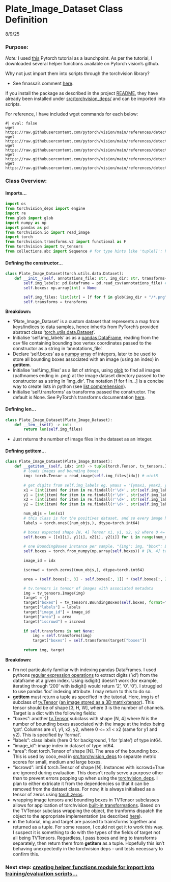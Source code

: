 # Plate_Image_Dataset Class Definition

8/9/25

### Purpose:

*Note:* I used
[this](https://pytorch.org/tutorials/intermediate/torchvision_tutorial.html)
Pytorch tutorial as a launchpoint. As per the tutorial, I downloaded
several helper functions available on Pytorch vision’s github.  

Why not just import them into scripts through the torchvision library?  
- See fmassa’s comment
[here](https://github.com/pytorch/vision/issues/2254).

If you install the package as described in the project
[README](../../README.md), they have already been installed under
[src/torchvision_deps/](../../src/torchvision_deps/) and can be imported
into scripts.  

For reference, I have included wget commands for each below:

``` {bash}
#| eval: false
wget https://raw.githubusercontent.com/pytorch/vision/main/references/detection/engine.py 
wget https://raw.githubusercontent.com/pytorch/vision/main/references/detection/utils.py
wget https://raw.githubusercontent.com/pytorch/vision/main/references/detection/coco_utils.py
wget https://raw.githubusercontent.com/pytorch/vision/main/references/detection/coco_eval.py
wget https://raw.githubusercontent.com/pytorch/vision/main/references/detection/transforms.py
```

### Class Overview:

#### Imports…

``` python
import os
from torchvision_deps import engine
import re
from glob import glob
import numpy as np
import pandas as pd
from torchvision.io import read_image
import torch
from torchvision.transforms.v2 import functional as F
from torchvision import tv_tensors
from collections.abc import Sequence # for type hints like 'tuple[]': https://docs.python.org/3/library/typing.html
```

#### Defining the constructor…

``` python
class Plate_Image_Dataset(torch.utils.data.Dataset):
    def __init__(self, annotations_file: str, img_dir: str, transforms=None):
        self.img_labels: pd.Dataframe = pd.read_csv(annotations_file) # bounding box vertices' coordinates
        self.boxes: np.array[int] = None

        self.img_files: list[str] = [f for f in glob(img_dir + "/*.png")]
        self.transforms = transforms
```

**Breakdown:**  
- ‘Plate_Image_Dataset’ is a custom dataset that represents a map from
keys/indices to data samples, hence inherits from PyTorch’s provided
abstract class
‘[torch.utils.data.Dataset](https://pytorch.org/docs/stable/data.html#torch.utils.data.Dataset)’.  
- Initialise ‘self.img_labels’ as as a [pandas
DataFrame](https://pandas.pydata.org/docs/reference/api/pandas.DataFrame.html),
reading from the csv file containing bounding box vertex coordinates
passed to the constructor as a string in ‘annotations_file’.  
- Declare ‘self.boxes’ as a [numpy
array](https://numpy.org/doc/stable/reference/generated/numpy.array.html)
of integers, later to be used to store all bounding boxes associated
with an image (using an index) in **getitem**.  
- Initialise ‘self.img_files’ as a list of strings, using
[glob](https://docs.python.org/3/library/glob.html) to find all images
(pathnames ending in .png) at the image dataset directory passed to the
constructor as a string in ‘img_dir’. The notation \[f for f in…\] is a
concise way to create lists in python (see [list
comprehension](https://docs.python.org/3/tutorial/datastructures.html#list-comprehensions)).  
- Initialise ‘self.transforms’ as transforms passed the constructor. The
default is None. See PyTorch’s transforms documentation
[here](https://pytorch.org/vision/master/transforms.html#transforms).  

#### Defining **len**…

``` python
class Plate_Image_Dataset(Plate_Image_Dataset):
    def __len__(self) -> int:
        return len(self.img_files)
```

- Just returns the number of image files in the dataset as an integer.  

#### Defining **getitem**…

``` python
class Plate_Image_Dataset(Plate_Image_Dataset):
    def __getitem__(self, idx: int) -> tuple[torch.Tensor, tv_tensors.Image]: 
        # loads images and bounding boxes
        img: torch.Tensor = read_image(self.img_files[idx]) # uint8
        
        # get digits from self.img_labels eg. ymaxs = '[ymax1, ymax2, ymax3]' returned from pd.DataFrame
        x1 = [int(item) for item in re.findall(r'\d+', str(self.img_labels['xmins'][idx]))]
        y1 = [int(item) for item in re.findall(r'\d+', str(self.img_labels['ymins'][idx]))]
        x2 = [int(item) for item in re.findall(r'\d+', str(self.img_labels['xmaxs'][idx]))]
        y2 = [int(item) for item in re.findall(r'\d+', str(self.img_labels['ymaxs'][idx]))]

        num_objs = len(x1)
        # this class is for the positives dataset, and so every image has at least one labelled bounding box, hence should be tensor of ones shape [N]
        labels = torch.ones((num_objs,), dtype=torch.int64) 

        # boxes expected shape [N, 4] Tensor x1, y1, x2, y2 where 0 <= x1 < x2 same for y1 and y2 [row = boxes, columns: x1y1x2y2]
        self.boxes = [[x1[i], y1[i], x2[i], y2[i]] for i in range(num_objs)]
       
        # one BoundingBoxes instance per sample, "{img": img, "bbox": BoundingBoxes(...)}" where BoundingBoxes contains all the bounding box vertices associated with that image in the form x1, y1,x2, y2
        self.boxes = torch.from_numpy(np.array(self.boxes)) # [N, 4] tensor
        
        image_id = idx

        iscrowd = torch.zeros((num_objs,), dtype=torch.int64)

        area = (self.boxes[:, 3] - self.boxes[:, 1]) * (self.boxes[:, 2] - self.boxes[:, 0]) 

        # tv.tensors is tensor of images with associated metadata
        img = tv_tensors.Image(img)
        target = {}
        target["boxes"] = tv_tensors.BoundingBoxes(self.boxes, format="XYXY", canvas_size=F.get_size(img))
        target["labels"] = labels
        target["image_id"] = image_id
        target["area"] = area
        target["iscrowd"] = iscrowd
        
        if self.transforms is not None:
            img = self.transforms(img)
            target["boxes"] = self.transforms(target["boxes"])
        
        return img, target
```

**Breakdown:**  
- I’m not particularly familiar with indexing pandas DataFrames. I used
pythons [regular expression
operations](https://docs.python.org/3/library/re.html) to extract digits
(‘\d’) from the dataframe at a given index. Using isdigit() doesn’t work
(for example, iterating through ‘200’ with isdigit() would return ‘2’,
‘0’, ‘0’). I struggled to use pandas ‘loc’ indexing attribute. I may
return to this to do so.  
- **getitem** must return a tuple as specified in the tutorial. Here,
img is of subclass of
[tv.Tensor](https://pytorch.org/vision/master/tv_tensors.html) ([an
image stored as a 3D
matrix/tensor](https://discuss.pytorch.org/t/what-is-image-really/151290)).
This tensor should be of shape \[3, H, W\], where 3 is the number of
channels. Target is a dict with the following fields:  
- “boxes”: another
[tv.Tensor](https://pytorch.org/vision/master/tv_tensors.html) subclass
with shape \[N, 4\] where N is the number of bounding boxes associated
with the image at the index being ‘got’. Columns are x1, y1, x2, y2,
where 0 \<= x1 \< x2 (same for y1 and y2). This is specified by
‘format’.  
- “labels”: class labels (here 0 for background, 1 for ‘plate’) of type
int64.  
- “image_id”: image index in dataset of type int64.  
- “area”: float torch.Tensor of shape \[N\]. The area of the bounding
box. This is used by coco_eval in
[src/torchvision_deps](../../src/torchvision_deps/) to separate metric
scores for small, medium and large boxes.  
- “iscrowd”: int64 torch.Tensor of shape \[N\]. Instances with
iscrowd=True are ignored during evaluation. This doesn’t really serve a
purpose other than to prevent errors popping up when using the
[torchvision_deps](../../src/torchvision_deps/). I plan to either
extricate it from the dependencies so that it can be removed from the
dataset class. For now, it is always initialised as a tensor of zeros
using
[torch.zeros](https://pytorch.org/docs/stable/generated/torch.zeros.html).  
- wrapping image tensors and bounding boxes in TVTensor subclasses
allows for application of torchvision [built-in
transformations](https://pytorch.org/vision/stable/transforms.html).
Based on the TVTensor subclass wrapping the object, the tranforms
dispatch the object to the appropriate implementation (as described
[here](https://pytorch.org/vision/main/auto_examples/transforms/plot_transforms_getting_started.html#what-are-tvtensors)).  
- in the tutorial, img and target are passed to trainsforms together and
returned as a tuple. For some reason, I could not get it to work this
way. I suspect it is something to do with the types of the fields of
target not all being TVTensors. Regardless, I pass boxes and img to
transforms separately, then return them from **getitem** as a tuple.
Hopefully this isn’t behaving unexpectedly in the torchvision deps -
unit tests necessary to confirm this.  

### Next step: [creating helper functions module for import into training/evaluation scripts…](02_helper_training_functions.md)
